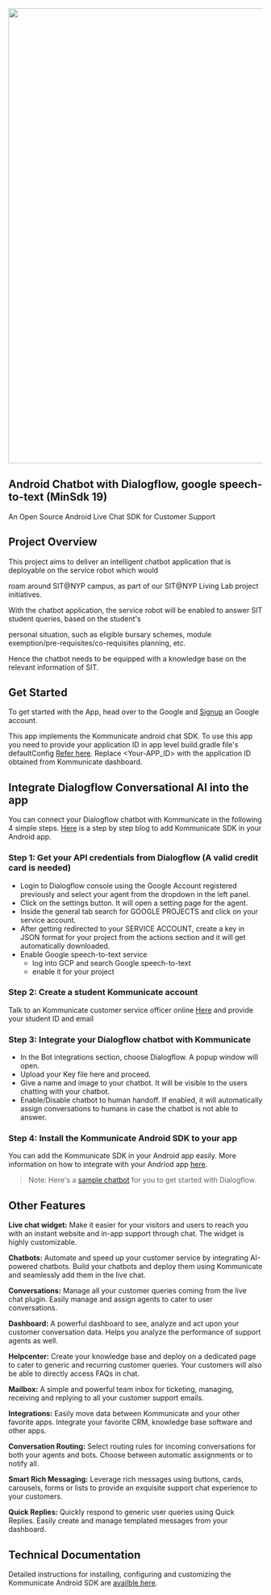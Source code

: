 <img align="center" src="https://9to5toys.com/wp-content/uploads/sites/5/2019/01/ubtech-walker-cruzr-ces-3.jpg?resize=1024,512" width="900" />

## Android Chatbot with Dialogflow, google speech-to-text (MinSdk 19) 

An Open Source Android Live Chat SDK for Customer Support

## Project Overview

This project aims to deliver an intelligent chatbot application that is deployable on the service robot which would 

roam around SIT@NYP campus, as part of our SIT@NYP Living Lab project initiatives. 

With the chatbot application, the service robot will be enabled to answer SIT student queries, based on the student's 

personal situation, such as eligible bursary schemes, module exemption/pre-requisites/co-requisites planning, etc. 

Hence the chatbot needs to be equipped with a knowledge base on the relevant information of SIT. 

## Get Started

To get started with the App, head over to the Google and [Signup](https://support.google.com/mail/answer/56256?hl=en) an Google account.

This app implements the Kommunicate android chat SDK. To use this app you need to provide your application ID in app level build.gradle file's defaultConfig [Refer here](https://github.com/Kommunicate-io/Kommunicate-Android-Chat-SDK/blob/f78948edd81124847d1b6ee2179eadd968ec57b1/app/build.gradle#L13). Replace <Your-APP_ID> with the application ID obtained from Kommunicate dashboard.

## Integrate Dialogflow Conversational AI into the app

You can connect your Dialogflow chatbot with Kommunicate in the following 4 simple steps. [Here](https://www.kommunicate.io/blog/build-chatbot-with-dialogflow-android-sdk/) is a step by step blog to add Kommunicate SDK in your Android app. 

### Step 1: Get your API credentials from Dialogflow (A valid credit card is needed)
- Login to Dialogflow console using the Google Account registered previously and select your agent from the dropdown in the left panel.
- Click on the settings button. It will open a setting page for the agent.
- Inside the general tab search for GOOGLE PROJECTS and click on your service account.
- After getting redirected to your SERVICE ACCOUNT, create a key in JSON format for your project from the actions section and it will get automatically downloaded.
- Enable Google speech-to-text service
    - log into GCP and search Google speech-to-text
    - enable it for your project 
 
### Step 2: Create a student Kommunicate account
Talk to an Kommunicate customer service officer online [Here](https://www.kommunicate.io/) and provide your student ID and email

### Step 3: Integrate your Dialogflow chatbot with Kommunicate
- In the Bot integrations section, choose Dialogflow. A popup window will open.
- Upload your Key file here and proceed.
- Give a name and image to your chatbot. It will be visible to the users chatting with your chatbot.
- Enable/Disable chatbot to human handoff. If enabled, it will automatically assign conversations to humans in case the chatbot is not able to answer.

### Step 4: Install the Kommunicate Android SDK to your app
You can add the Kommunicate SDK in your Android app easily. More information on how to integrate with your Andriod app [here](https://docs.kommunicate.io/docs/android-installation.html). 

> Note: Here's a [sample chatbot](https://docs.kommunicate.io/docs/bot-samples) for you to get started with Dialogflow. 


## Other Features

**Live chat widget:**  Make it easier for your visitors and users to reach you with an instant website and in-app support through chat. The widget is highly customizable. 

**Chatbots:** Automate and speed up your customer service by integrating AI-powered chatbots. Build your chatbots and deploy them using Kommunicate and seamlessly add them in the live chat.

**Conversations:** Manage all your customer queries coming from the live chat plugin. Easily manage and assign agents to cater to user conversations.

**Dashboard:** A powerful dashboard to see, analyze and act upon your customer conversation data. Helps you analyze the performance of support agents as well.

**Helpcenter:** Create your knowledge base and deploy on a dedicated page to cater to generic and recurring customer queries. Your customers will also be able to directly access FAQs in chat.

**Mailbox:** A simple and powerful team inbox for ticketing, managing, receiving and replying to all your customer support emails. 

**Integrations:** Easily move data between Kommunicate and your other favorite apps. Integrate your favorite CRM, knowledge base software and other apps.

**Conversation Routing:** Select routing rules for incoming conversations for both your agents and bots. Choose between automatic assignments or to notify all.

**Smart Rich Messaging:** Leverage rich messages using buttons, cards, carousels, forms or lists to provide an exquisite support chat experience to your customers.

**Quick Replies:** Quickly respond to generic user queries using Quick Replies. Easily create and manage templated messages from your dashboard.


## Technical Documentation

Detailed instructions for installing, configuring and customizing the Kommunicate Android SDK are [availble here](https://docs.kommunicate.io/docs/android-installation.html).

